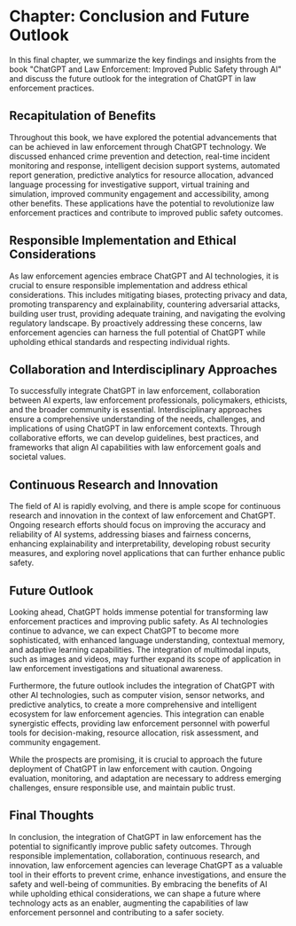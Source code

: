 Chapter: Conclusion and Future Outlook
======================================

In this final chapter, we summarize the key findings and insights from the book "ChatGPT and Law Enforcement: Improved Public Safety through AI" and discuss the future outlook for the integration of ChatGPT in law enforcement practices.

Recapitulation of Benefits
--------------------------

Throughout this book, we have explored the potential advancements that can be achieved in law enforcement through ChatGPT technology. We discussed enhanced crime prevention and detection, real-time incident monitoring and response, intelligent decision support systems, automated report generation, predictive analytics for resource allocation, advanced language processing for investigative support, virtual training and simulation, improved community engagement and accessibility, among other benefits. These applications have the potential to revolutionize law enforcement practices and contribute to improved public safety outcomes.

Responsible Implementation and Ethical Considerations
-----------------------------------------------------

As law enforcement agencies embrace ChatGPT and AI technologies, it is crucial to ensure responsible implementation and address ethical considerations. This includes mitigating biases, protecting privacy and data, promoting transparency and explainability, countering adversarial attacks, building user trust, providing adequate training, and navigating the evolving regulatory landscape. By proactively addressing these concerns, law enforcement agencies can harness the full potential of ChatGPT while upholding ethical standards and respecting individual rights.

Collaboration and Interdisciplinary Approaches
----------------------------------------------

To successfully integrate ChatGPT in law enforcement, collaboration between AI experts, law enforcement professionals, policymakers, ethicists, and the broader community is essential. Interdisciplinary approaches ensure a comprehensive understanding of the needs, challenges, and implications of using ChatGPT in law enforcement contexts. Through collaborative efforts, we can develop guidelines, best practices, and frameworks that align AI capabilities with law enforcement goals and societal values.

Continuous Research and Innovation
----------------------------------

The field of AI is rapidly evolving, and there is ample scope for continuous research and innovation in the context of law enforcement and ChatGPT. Ongoing research efforts should focus on improving the accuracy and reliability of AI systems, addressing biases and fairness concerns, enhancing explainability and interpretability, developing robust security measures, and exploring novel applications that can further enhance public safety.

Future Outlook
--------------

Looking ahead, ChatGPT holds immense potential for transforming law enforcement practices and improving public safety. As AI technologies continue to advance, we can expect ChatGPT to become more sophisticated, with enhanced language understanding, contextual memory, and adaptive learning capabilities. The integration of multimodal inputs, such as images and videos, may further expand its scope of application in law enforcement investigations and situational awareness.

Furthermore, the future outlook includes the integration of ChatGPT with other AI technologies, such as computer vision, sensor networks, and predictive analytics, to create a more comprehensive and intelligent ecosystem for law enforcement agencies. This integration can enable synergistic effects, providing law enforcement personnel with powerful tools for decision-making, resource allocation, risk assessment, and community engagement.

While the prospects are promising, it is crucial to approach the future deployment of ChatGPT in law enforcement with caution. Ongoing evaluation, monitoring, and adaptation are necessary to address emerging challenges, ensure responsible use, and maintain public trust.

Final Thoughts
--------------

In conclusion, the integration of ChatGPT in law enforcement has the potential to significantly improve public safety outcomes. Through responsible implementation, collaboration, continuous research, and innovation, law enforcement agencies can leverage ChatGPT as a valuable tool in their efforts to prevent crime, enhance investigations, and ensure the safety and well-being of communities. By embracing the benefits of AI while upholding ethical considerations, we can shape a future where technology acts as an enabler, augmenting the capabilities of law enforcement personnel and contributing to a safer society.
